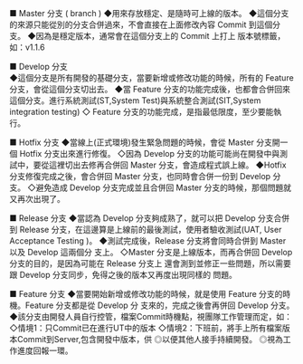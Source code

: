 ■ Master 分支 ( branch )
  ◆用來存放穩定、是隨時可上線的版本。
  ◆這個分支的來源只能從別的分支合併過來，不會直接在上面修改內容 Commit 到這個分支。
  ◆因為是穩定版本，通常會在這個分支上的 Commit 上打上 版本號標籤，如：v1.1.6
 
■ Develop 分支  
  ◆這個分支是所有開發的基礎分支，當要新增或修改功能的時候，所有的 Feature 分支，會從這個分支切出去。
  ◆當 Feature 分支的功能完成後，也都會合併回來這個分支。進行系統測試(ST,System Test)與系統整合測試(SIT,System integration testing)
    ◇ Feature 分支的功能完成，是指最低限度，至少要能執行。

■ Hotfix 分支 
  ◆當線上(正式環境)發生緊急問題的時候，會從 Master 分支開一個 Hotfix 分支出來進行修復。
    ◇因為 Develop 分支的功能可能尚在開發中與測試中，要從這裡切出去修再合併回 Master 分支，會造成程式誤上線。 
  ◆Hotfix 分支修復完成之後，會合併回 Master 分支，也同時會合併一份到 Develop 分支。
    ◇避免造成 Develop 分支完成並且合併回 Master 分支的時候，那個問題就又再次出現了。 

■ Release 分支 
  ◆當認為 Develop 分支夠成熟了，就可以把 Develop 分支合併到 Release 分支，在這邊算是上線前的最後測試，使用者驗收測試(UAT, User Acceptance Testing )。
  ◆測試完成後，Release 分支將會同時合併到 Master 以及 Develop 這兩個分 支上。
    ◇Master 分支是上線版本，而再合併回 Develop 分支的目的，是因為可能在 Release 分支上 還會測到並修正一些問題，所以需要跟 Develop 分支同步，免得之後的版本又再度出現同樣的 問題。 

■ Feature 分支 
  ◆當要開始新增或修改功能的時候，就是使用 Feature 分支的時機。Feature 分支都是從 Develop 分 支來的，完成之後會再併回 Develop 分支。 
  ◆該分支由開發人員自行控管，檔案Commit時機點，視團隊工作管理而定，如：
    ◇情境1：只Commit已在進行UT中的版本
    ◇情境2：下班前，將手上所有檔案版本Commit到Server,包含開發中版本，供
      ◎以便其他人接手持續開發。
      ◎視為工作進度回報一環。

